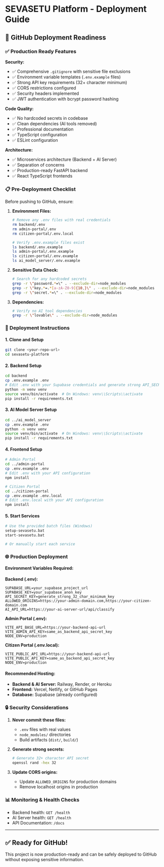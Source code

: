 # SEVASETU Platform - Deployment Guide

## 🚀 GitHub Deployment Readiness

### ✅ Production Ready Features

**Security:**
- ✅ Comprehensive `.gitignore` with sensitive file exclusions
- ✅ Environment variable templates (`.env.example` files)
- ✅ Strong API key requirements (32+ character minimum)
- ✅ CORS restrictions configured
- ✅ Security headers implemented
- ✅ JWT authentication with bcrypt password hashing

**Code Quality:**
- ✅ No hardcoded secrets in codebase
- ✅ Clean dependencies (AI tools removed)
- ✅ Professional documentation
- ✅ TypeScript configuration
- ✅ ESLint configuration

**Architecture:**
- ✅ Microservices architecture (Backend + AI Server)
- ✅ Separation of concerns
- ✅ Production-ready FastAPI backend
- ✅ React TypeScript frontends

### 📋 Pre-Deployment Checklist

Before pushing to GitHub, ensure:

1. **Environment Files:**
   ```bash
   # Remove any .env files with real credentials
   rm backend/.env
   rm admin-portal/.env
   rm citizen-portal/.env.local
   
   # Verify .env.example files exist
   ls backend/.env.example
   ls admin-portal/.env.example  
   ls citizen-portal/.env.example
   ls ai_model_server/.env.example
   ```

2. **Sensitive Data Check:**
   ```bash
   # Search for any hardcoded secrets
   grep -r \"password.*=\" . --exclude-dir=node_modules
   grep -r \"key.*=.*[a-zA-Z0-9]{10,}\" . --exclude-dir=node_modules
   grep -r \"secret.*=\" . --exclude-dir=node_modules
   ```

3. **Dependencies:**
   ```bash
   # Verify no AI tool dependencies
   grep -r \"lovable\" . --exclude-dir=node_modules
   ```

### 🔧 Deployment Instructions

#### 1. Clone and Setup

```bash
git clone <your-repo-url>
cd sevasetu-platform
```

#### 2. Backend Setup

```bash
cd backend
cp .env.example .env
# Edit .env with your Supabase credentials and generate strong API_SECRET_KEY
python -m venv venv
source venv/bin/activate  # On Windows: venv\\Scripts\\activate
pip install -r requirements.txt
```

#### 3. AI Model Server Setup

```bash
cd ../ai_model_server
cp .env.example .env
python -m venv venv
source venv/bin/activate  # On Windows: venv\\Scripts\\activate
pip install -r requirements.txt
```

#### 4. Frontend Setup

```bash
# Admin Portal
cd ../admin-portal
cp .env.example .env
# Edit .env with your API configuration
npm install

# Citizen Portal  
cd ../citizen-portal
cp .env.example .env.local
# Edit .env.local with your API configuration
npm install
```

#### 5. Start Services

```bash
# Use the provided batch files (Windows)
setup-sevasetu.bat
start-sevasetu.bat

# Or manually start each service
```

### 🌐 Production Deployment

#### Environment Variables Required:

**Backend (.env):**
```env
SUPABASE_URL=your_supabase_project_url
SUPABASE_KEY=your_supabase_anon_key
API_SECRET_KEY=generate_strong_32_char_minimum_key
ALLOWED_ORIGINS=https://your-admin-domain.com,https://your-citizen-domain.com
AI_API_URL=https://your-ai-server-url/api/classify
```

**Admin Portal (.env):**
```env
VITE_API_BASE_URL=https://your-backend-api-url
VITE_ADMIN_API_KEY=same_as_backend_api_secret_key
NODE_ENV=production
```

**Citizen Portal (.env.local):**
```env
VITE_PUBLIC_API_URL=https://your-backend-api-url
VITE_PUBLIC_API_KEY=same_as_backend_api_secret_key
NODE_ENV=production
```

#### Recommended Hosting:

- **Backend & AI Server:** Railway, Render, or Heroku
- **Frontend:** Vercel, Netlify, or GitHub Pages
- **Database:** Supabase (already configured)

### 🔒 Security Considerations

1. **Never commit these files:**
   - `.env` files with real values
   - `node_modules/` directories
   - Build artifacts (`dist/`, `build/`)

2. **Generate strong secrets:**
   ```bash
   # Generate 32+ character API secret
   openssl rand -hex 32
   ```

3. **Update CORS origins:**
   - Update `ALLOWED_ORIGINS` for production domains
   - Remove localhost origins in production

### 📊 Monitoring & Health Checks

- Backend health: `GET /health`
- AI Server health: `GET /health`
- API Documentation: `/docs`

---

## ✅ Ready for GitHub!

This project is now production-ready and can be safely deployed to GitHub without exposing sensitive information.